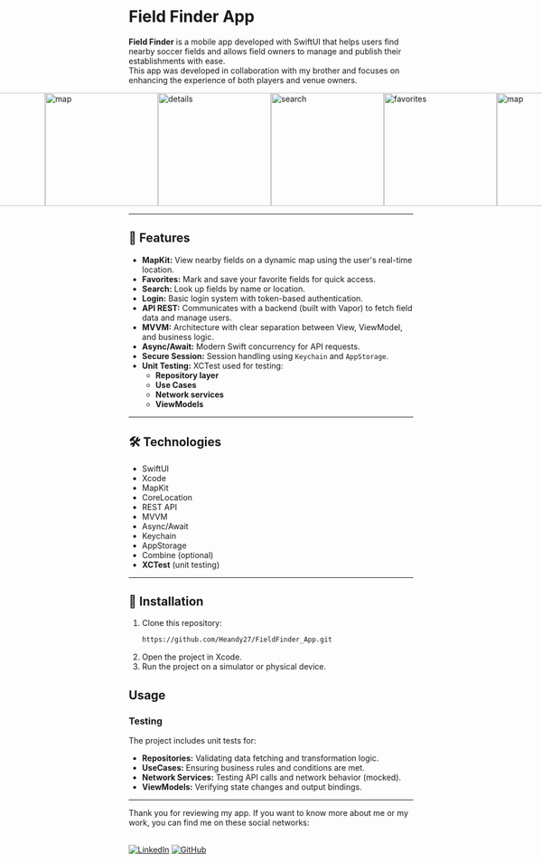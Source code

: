 # Field Finder App

**Field Finder** is a mobile app developed with SwiftUI that helps users find nearby soccer fields and allows field owners to manage and publish their establishments with ease.  
This app was developed in collaboration with my brother and focuses on enhancing the experience of both players and venue owners.

<div style="display: flex; justify-content: center; align-items: center;">
<img src="https://i.postimg.cc/XYvYBWHR/IMG-3376.png" alt="map" width="200">
<img src="https://i.postimg.cc/bJ1yfwrt/IMG-3377.png" alt="details" width="200">
<img src="https://i.postimg.cc/R0kSYHSm/IMG-3378.png" alt="favorites" width="200">
<img src="https://i.postimg.cc/DwYyqNR8/IMG-3379.png" alt="search" width="200">

<img src="https://i.postimg.cc/LsY4vTMv/IMG-3380.png" alt="map" width="200">
<img src="https://i.postimg.cc/MHxW6Jfr/IMG-3381.png" alt="details" width="200">
<img src="https://i.postimg.cc/BZcShbdW/IMG-3383.png" alt="search" width="200">
<img src="https://i.postimg.cc/yY1V2BHD/IMG-3384.png" alt="favorites" width="200">

<img src="https://i.postimg.cc/m2mbsqL8/IMG-3385.png" alt="map" width="200">
<img src="https://i.postimg.cc/jSCRdXCK/IMG-3386.png" alt="details" width="200">
<img src="https://i.postimg.cc/nh5psDQm/IMG-3387.png" alt="search" width="200">
<img src="https://i.postimg.cc/B650w775/IMG-3388.png" alt="favorites" width="200">

</div>

---

## 📱 Features

- **MapKit:** View nearby fields on a dynamic map using the user's real-time location.
- **Favorites:** Mark and save your favorite fields for quick access.
- **Search:** Look up fields by name or location.
- **Login:** Basic login system with token-based authentication.
- **API REST:** Communicates with a backend (built with Vapor) to fetch field data and manage users.
- **MVVM:** Architecture with clear separation between View, ViewModel, and business logic.
- **Async/Await:** Modern Swift concurrency for API requests.
- **Secure Session:** Session handling using `Keychain` and `AppStorage`.
- **Unit Testing:** XCTest used for testing:
  - **Repository layer**
  - **Use Cases**
  - **Network services**
  - **ViewModels**

---

## 🛠 Technologies

- SwiftUI
- Xcode
- MapKit
- CoreLocation
- REST API
- MVVM
- Async/Await
- Keychain
- AppStorage
- Combine (optional)
- **XCTest** (unit testing)

---

## 🚀 Installation

1. Clone this repository:
   ```bash
   https://github.com/Heandy27/FieldFinder_App.git
2. Open the project in Xcode.
3. Run the project on a simulator or physical device.

## Usage

### Testing
The project includes unit tests for:
  - **Repositories:** Validating data fetching and transformation logic.
  - **UseCases:** Ensuring business rules and conditions are met.
  - **Network Services:** Testing API calls and network behavior (mocked).
  - **ViewModels:** Verifying state changes and output bindings.

<hr></hr>
Thank you for reviewing my app. If you want to know more about me or my work, you can find me on these social networks:<br></br>

[![LinkedIn](https://img.shields.io/badge/LinkedIn-%230077B5.svg?logo=linkedin&logoColor=white)](https://www.linkedin.com/in/heandy27/) 
[![GitHub](https://img.shields.io/badge/GitHub-%23121011.svg?logo=github&logoColor=white)](https://github.com/Heandy27)
